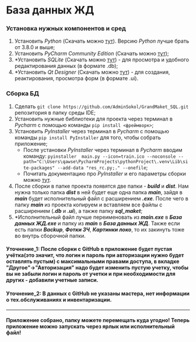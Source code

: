 # **База данных ЖД**
### Установка нужных компонентов и сред
1. Установить *Python* (Скачать можно [тут](https://www.python.org)). Версию *Python* лучше брать от 3.8.0 и выше;
2. Установить *PyCharm Community Edition* (Скачать можно [тут](https://www.jetbrains.com/pycharm/download/?section=windows));
3. *Установить *SQLite* (Скачать можно [тут](https://www.sqlite.org/download.html)) - для просмотра и удобного редактирования данных (в формате .db);
4. *Установить *Qt Designer* (Скачать можно [тут](https://build-system.fman.io/qt-designer-download)) - для создания, реактирования, просмотра форм (в формате .ui).
### Сборка БД
1. Сделать ```git clone https://github.com/AdminSokol/GrandMaket_SQL.git``` репозитория в папку среды IDE;
2. Установить нужные библиотеки для проекта через терминал в *Pycharm* с помощью команды ```pip install <фреймворк>```;
3. Установить *PyInstaller* через терминал в *Pycharm* с помощью команды ```pip install PyInstaller``` для того, чтобы собрать приложение;
   - После установки *PyInstaller* через терминал в *Pycharm* вводим команду: ```pyinstaller  main.py --icon=train.ico --noconsole --path="C:\Users\qawse\PycharmProjects\pythonProject\.venv\Lib\site-packages" --add-data "res_rc.py;." --onefile```;
   - Почитать документацию про *PyInstaller* и его параметры сборки можно [тут](https://readthedocs.org/projects/pyinstaller/downloads/pdf/latest/).
4. После сборки в папке проекта появятся две папки - ***build*** и ***dist***. Нам нужна только папка ***dist*** в ней будет еще одна папка ***main***, зайдя в ***main*** будет исполнительный файл с расширением ***.exe***. После чего в папку ***main*** из проекта копируем и вставляем все файлы с расширением (***.db*** и ***.ui***), а также папку ***sql_maket***;
5. *Исполнительный файл лучше переименовать из ***main.exe*** в ***База данных ЖД.exe*** и папку из ***main*** в ***База данных ЖД***. Также если есть папки ***Backup***, ***Фотки ЗЧ***, ***Картинки локо***, то их закинуть тоже во внутрь сборочной папки.
#### Уточнение_1: После сборки с GitHub в приложение будет пустая учётка(это значит, что логин и пароль при авторизации нужно будет оставлять пустым) с максимальными правами доступа, в вкладке "Другое"->"Авторизация" надо будет изменить пустую учетку, чтобы вы не забыли логин и пароль от учетки и при необходимости для других - добавили учетные записи.
#### Уточнение_2: В данных с GitHub не указаны мастера, нет информации о тех.обслуживаниях и инвентаризации.
---
#### Приложение собрано, папку можете перемещать куда угодно! Теперь приложение можно запускать через ярлык или исполнительный файл!
